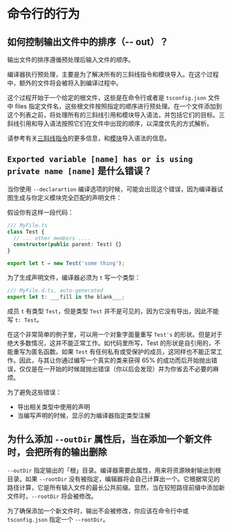 # 命令行的行为

## 如何控制输出文件中的排序（-- out）？

输出文件的排序遵循预处理后输入文件的顺序。

编译器执行预处理，主要是为了解决所有的三斜线指令和模块导入。在这个过程中，额外的文件将会被将入到编译过程中。

这个过程开始于一个给定的根文件，这些是在命令行或者是 `tsconfig.json` 文件中 files 指定文件名，这些根文件按照指定的顺序进行预处理。在一个文件添加到这个列表之前，将处理所有的三斜线引用和模块导入语法，并包括它们的目标。三斜线引用和导入语法按照它们在文件中出现的顺序，以深度优先的方式解析。

请参考有关[三斜线指令](https://www.typescriptlang.org/docs/handbook/triple-slash-directives.html)的更多信息，和[模块](https://www.typescriptlang.org/docs/handbook/module-resolution.html)导入语法的信息。

## `Exported variable [name] has or is using private name [name]` 是什么错误？

当你使用 `--declarartion` 编译选项的时候，可能会出现这个错误，因为编译器试图生成与你定义模块完全匹配的声明文件：

假设你有这样一段代码：

```ts
/// MyFile.ts
class Test {
  // ... other members ....
  constructor(public parent: Test) {}
}

export let t = new Test('some thing');
```

为了生成声明文件，编译器必须为 `t` 写一个类型：

```ts
/// MyFile.d.ts, auto-generated
export let t: ___fill in the blank___;
```

成员 `t` 有类型 `Test`，但是类型 `Test` 并不是可见的，因为它没有导出，因此不能写 `t: Test`。

在这个非常简单的例子里，可以用一个对象字面量重写 `Test's` 的形状。但是对于绝大多数情况，这并不能正常工作。如代码里所写，Test 的形状是自引用的，不能重写为匿名函数。如果 `Test` 有任何私有或受保护的成员，这同样也不能正常工作。因此，与其让你通过编写一个真实的类来获得 65% 的成功而后开始抛出错误，仅仅是在一开始的时候就抛出错误（你以后会发现）并为你省去不必要的麻烦。

为了避免这些错误：

- 导出相关类型中使用的声明
- 当编写声明的时候，显示的为编译器指定类型注解

## 为什么添加 `--outDir` 属性后，当在添加一个新文件时，会把所有的输出删除

`--outDir` 指定输出的「根」目录。编译器需要此属性，用来将资源映射输出到根目录。如果 `--rootDir` 没有被指定，编辑器将会自己计算出一个。它根据常见的路径计算，它是所有输入文件的最长公共前缀。显然，当在较短路径前缀中添加新文件时，`--rootDir` 将会被修改。

为了确保添加一个新文件时，输出不会被修改，你应该在命令行中或 `tsconfig.json` 指定一个 `--rootDir`。
